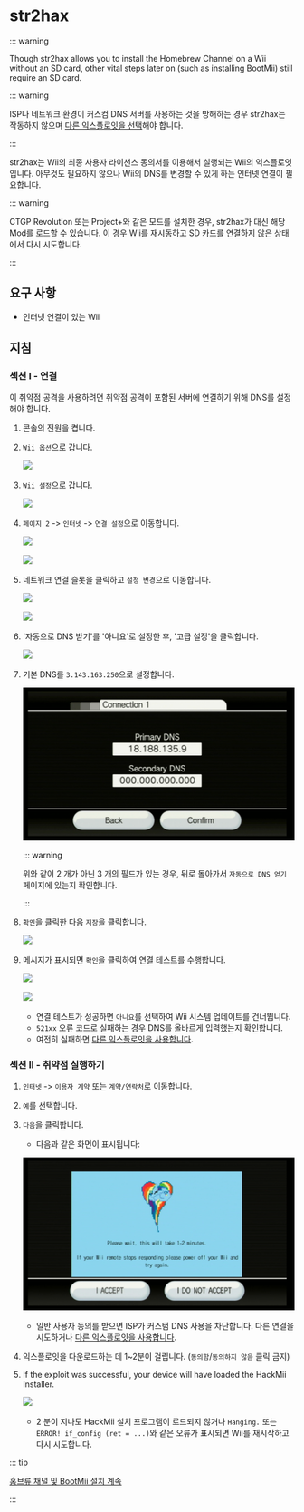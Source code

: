 # str2hax

::: warning

Though str2hax allows you to install the Homebrew Channel on a Wii without an SD card, other vital steps later on (such as installing BootMii) still require an SD card.

::: warning

ISP나 네트워크 환경이 커스컴 DNS 서버를 사용하는 것을 방해하는 경우 str2hax는 작동하지 않으며 [다른 익스플로잇을 선택](get-started)해야 합니다.

:::

str2hax는 Wii의 최종 사용자 라이선스 동의서를 이용해서 실행되는 Wii의 익스플로잇입니다. 아무것도 필요하지 않으나 Wii의 DNS를 변경할 수 있게 하는 인터넷 연결이 필요합니다.

::: warning

CTGP Revolution 또는 Project+와 같은 모드를 설치한 경우, str2hax가 대신 해당 Mod를 로드할 수 있습니다. 이 경우 Wii를 재시동하고 SD 카드를 연결하지 않은 상태에서 다시 시도합니다.

:::

## 요구 사항

- 인터넷 연결이 있는 Wii

## 지침

### 섹션 I - 연결

이 취약점 공격을 사용하려면 취약점 공격이 포함된 서버에 연결하기 위해 DNS를 설정해야 합니다.

1. 콘솔의 전원을 켭니다.

2. `Wii 옵션`으로 갑니다.

   ![](/images/riiconnect24/Internet_1.png)

3. `Wii 설정`으로 갑니다.

   ![](/images/riiconnect24/Internet_2.png)

4. `페이지 2` -> `인터넷` -> `연결 설정`으로 이동합니다.

   ![](/images/riiconnect24/Internet_3.png)

   ![](/images/riiconnect24/Internet_4.png)

5. 네트워크 연결 슬롯을 클릭하고 `설정 변경`으로 이동합니다.

   ![](/images/riiconnect24/Internet_5.png)

   ![](/images/riiconnect24/Internet_6.png)

6. '자동으로 DNS 받기'를 '아니요'로 설정한 후, '고급 설정'을 클릭합니다.

   ![](/images/riiconnect24/Internet_7.png)

7. 기본 DNS를 `3.143.163.250`으로 설정합니다.

   ![](/images/exploits/str2hax/dns.png)

   ::: warning

   위와 같이 2 개가 아닌 3 개의 필드가 있는 경우, 뒤로 돌아가서 `자동으로 DNS 얻기` 페이지에 있는지 확인합니다.

   :::

8. `확인`을 클릭한 다음 `저장`을 클릭합니다.

   ![](/images/riiconnect24/Internet_10.png)

9. 메시지가 표시되면 `확인`을 클릭하여 연결 테스트를 수행합니다.

   ![](/images/riiconnect24/Internet_11.png)

   ![](/images/riiconnect24/Internet_12.png)

   - 연결 테스트가 성공하면 `아니요`를 선택하여 Wii 시스템 업데이트를 건너뜁니다.
   - `521xx` 오류 코드로 실패하는 경우 DNS를 올바르게 입력했는지 확인합니다.
   - 여전히 실패하면 [다른 익스플로잇을 사용합니다](get-started).

### 섹션 II - 취약점 실행하기

1. `인터넷` -> `이용자 계약` 또는 `계약/연락처`로 이동합니다.

2. `예`를 선택합니다.

3. `다음`을 클릭합니다.

   - 다음과 같은 화면이 표시됩니다:

   ![](/images/exploits/str2hax/EULA.png)

   - 일반 사용자 동의를 받으면 ISP가 커스텀 DNS 사용을 차단합니다. 다른 연결을 시도하거나 [다른 익스플로잇을 사용합니다](get-started).

4. 익스플로잇을 다운로드하는 데 1~2분이 걸립니다. (`동의함`/`동의하지 않음` 클릭 금지)

5. If the exploit was successful, your device will have loaded the HackMii Installer.

   ![](/images/hackmii/scam.png)

   - 2 분이 지나도 HackMii 설치 프로그램이 로드되지 않거나 `Hanging.` 또는 `ERROR! if_config (ret = ...)`와 같은 오류가 표시되면 Wii를 재시작하고 다시 시도합니다.

::: tip

[홈브류 채널 및 BootMii 설치 계속](hbc)

:::
